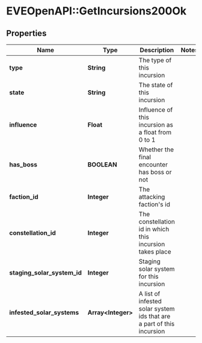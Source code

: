 # EVEOpenAPI::GetIncursions200Ok

## Properties
Name | Type | Description | Notes
------------ | ------------- | ------------- | -------------
**type** | **String** | The type of this incursion | 
**state** | **String** | The state of this incursion | 
**influence** | **Float** | Influence of this incursion as a float from 0 to 1 | 
**has_boss** | **BOOLEAN** | Whether the final encounter has boss or not | 
**faction_id** | **Integer** | The attacking faction&#39;s id | 
**constellation_id** | **Integer** | The constellation id in which this incursion takes place | 
**staging_solar_system_id** | **Integer** | Staging solar system for this incursion | 
**infested_solar_systems** | **Array&lt;Integer&gt;** | A list of infested solar system ids that are a part of this incursion | 


